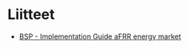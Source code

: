 # Liitteet

* [BSP - Implementation Guide 
aFRR energy market](https://www.fingrid.fi/globalassets/dokumentit/fi/sahkomarkkinat/reservit/implementation-guide-afrr-energy-activation-market.pdf)
